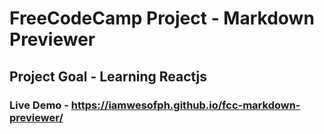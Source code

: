 # FreeCodeCamp Project - Markdown Previewer
## Project Goal - Learning Reactjs
### Live Demo - https://iamwesofph.github.io/fcc-markdown-previewer/
